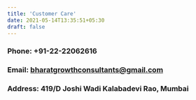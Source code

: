 ```yaml
---
title: 'Customer Care'
date: 2021-05-14T13:35:51+05:30
draft: false
---
```


### Phone: +91-22-22062616

### Email: bharatgrowthconsultants@gmail.com

### Address: 419/D Joshi Wadi Kalabadevi Rao, Mumbai
